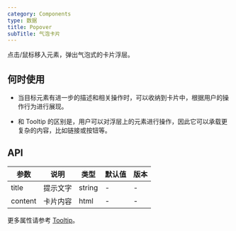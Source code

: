 ```yaml
---
category: Components
type: 数据
title: Popover
subTitle: 气泡卡片
---
```


点击/鼠标移入元素，弹出气泡式的卡片浮层。

## 何时使用
- 当目标元素有进一步的描述和相关操作时，可以收纳到卡片中，根据用户的操作行为进行展现。

- 和 Tooltip 的区别是，用户可以对浮层上的元素进行操作，因此它可以承载更复杂的内容，比如链接或按钮等。
  

## API
| 参数    | 说明     | 类型   | 默认值 | 版本 |
| ------- | -------- | ------ | ------ | ---- |
| title   | 提示文字 | string | -      | -    |
| content | 卡片内容 | html   | -      | -    |


更多属性请参考 [Tooltip](/components/tooltip/#API)。